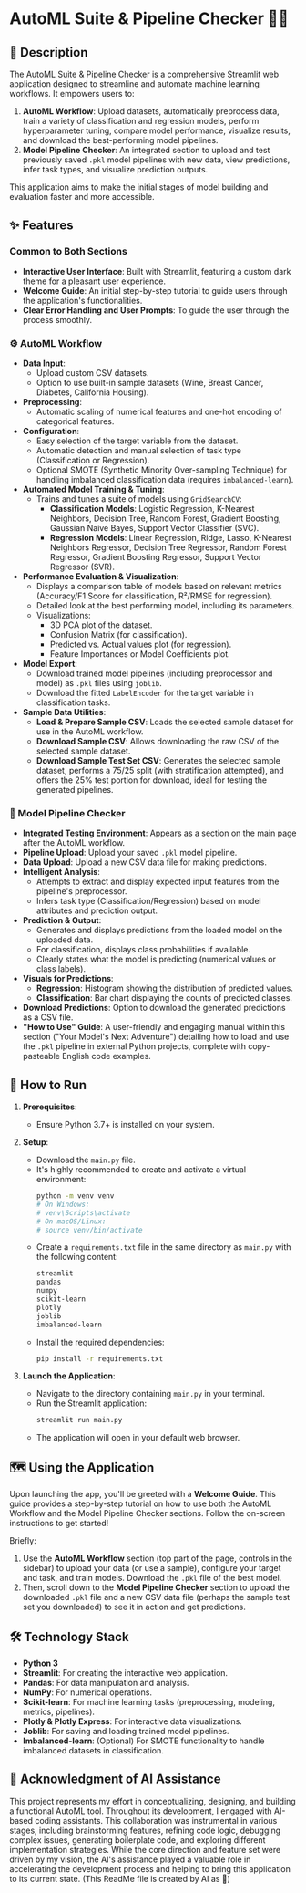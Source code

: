 # AutoML Suite & Pipeline Checker 🚀🧪

## 📜 Description

The AutoML Suite & Pipeline Checker is a comprehensive Streamlit web application designed to streamline and automate machine learning workflows. It empowers users to:
1.  **AutoML Workflow**: Upload datasets, automatically preprocess data, train a variety of classification and regression models, perform hyperparameter tuning, compare model performance, visualize results, and download the best-performing model pipelines.
2.  **Model Pipeline Checker**: An integrated section to upload and test previously saved `.pkl` model pipelines with new data, view predictions, infer task types, and visualize prediction outputs.

This application aims to make the initial stages of model building and evaluation faster and more accessible.

## ✨ Features

### Common to Both Sections
* **Interactive User Interface**: Built with Streamlit, featuring a custom dark theme for a pleasant user experience.
* **Welcome Guide**: An initial step-by-step tutorial to guide users through the application's functionalities.
* **Clear Error Handling and User Prompts**: To guide the user through the process smoothly.

### ⚙️ AutoML Workflow
* **Data Input**:
    * Upload custom CSV datasets.
    * Option to use built-in sample datasets (Wine, Breast Cancer, Diabetes, California Housing).
* **Preprocessing**:
    * Automatic scaling of numerical features and one-hot encoding of categorical features.
* **Configuration**:
    * Easy selection of the target variable from the dataset.
    * Automatic detection and manual selection of task type (Classification or Regression).
    * Optional SMOTE (Synthetic Minority Over-sampling Technique) for handling imbalanced classification data (requires `imbalanced-learn`).
* **Automated Model Training & Tuning**:
    * Trains and tunes a suite of models using `GridSearchCV`:
        * **Classification Models**: Logistic Regression, K-Nearest Neighbors, Decision Tree, Random Forest, Gradient Boosting, Gaussian Naive Bayes, Support Vector Classifier (SVC).
        * **Regression Models**: Linear Regression, Ridge, Lasso, K-Nearest Neighbors Regressor, Decision Tree Regressor, Random Forest Regressor, Gradient Boosting Regressor, Support Vector Regressor (SVR).
* **Performance Evaluation & Visualization**:
    * Displays a comparison table of models based on relevant metrics (Accuracy/F1 Score for classification, R²/RMSE for regression).
    * Detailed look at the best performing model, including its parameters.
    * Visualizations:
        * 3D PCA plot of the dataset.
        * Confusion Matrix (for classification).
        * Predicted vs. Actual values plot (for regression).
        * Feature Importances or Model Coefficients plot.
* **Model Export**:
    * Download trained model pipelines (including preprocessor and model) as `.pkl` files using `joblib`.
    * Download the fitted `LabelEncoder` for the target variable in classification tasks.
* **Sample Data Utilities**:
    * **Load & Prepare Sample CSV**: Loads the selected sample dataset for use in the AutoML workflow.
    * **Download Sample CSV**: Allows downloading the raw CSV of the selected sample dataset.
    * **Download Sample Test Set CSV**: Generates the selected sample dataset, performs a 75/25 split (with stratification attempted), and offers the 25% test portion for download, ideal for testing the generated pipelines.

### 🔎 Model Pipeline Checker
* **Integrated Testing Environment**: Appears as a section on the main page after the AutoML workflow.
* **Pipeline Upload**: Upload your saved `.pkl` model pipeline.
* **Data Upload**: Upload a new CSV data file for making predictions.
* **Intelligent Analysis**:
    * Attempts to extract and display expected input features from the pipeline's preprocessor.
    * Infers task type (Classification/Regression) based on model attributes and prediction output.
* **Prediction & Output**:
    * Generates and displays predictions from the loaded model on the uploaded data.
    * For classification, displays class probabilities if available.
    * Clearly states what the model is predicting (numerical values or class labels).
* **Visuals for Predictions**:
    * **Regression**: Histogram showing the distribution of predicted values.
    * **Classification**: Bar chart displaying the counts of predicted classes.
* **Download Predictions**: Option to download the generated predictions as a CSV file.
* **"How to Use" Guide**: A user-friendly and engaging manual within this section ("Your Model's Next Adventure") detailing how to load and use the `.pkl` pipeline in external Python projects, complete with copy-pasteable English code examples.

## 🚀 How to Run

1.  **Prerequisites**:
    * Ensure Python 3.7+ is installed on your system.

2.  **Setup**:
    * Download the `main.py` file.
    * It's highly recommended to create and activate a virtual environment:
        ```bash
        python -m venv venv
        # On Windows:
        # venv\Scripts\activate
        # On macOS/Linux:
        # source venv/bin/activate
        ```
    * Create a `requirements.txt` file in the same directory as `main.py` with the following content:
        ```txt
        streamlit
        pandas
        numpy
        scikit-learn
        plotly
        joblib
        imbalanced-learn
        ```
    * Install the required dependencies:
        ```bash
        pip install -r requirements.txt
        ```

3.  **Launch the Application**:
    * Navigate to the directory containing `main.py` in your terminal.
    * Run the Streamlit application:
        ```bash
        streamlit run main.py
        ```
    * The application will open in your default web browser.

## 🗺️ Using the Application

Upon launching the app, you'll be greeted with a **Welcome Guide**. This guide provides a step-by-step tutorial on how to use both the AutoML Workflow and the Model Pipeline Checker sections. Follow the on-screen instructions to get started!

Briefly:
1.  Use the **AutoML Workflow** section (top part of the page, controls in the sidebar) to upload your data (or use a sample), configure your target and task, and train models. Download the `.pkl` file of the best model.
2.  Then, scroll down to the **Model Pipeline Checker** section to upload the downloaded `.pkl` file and a new CSV data file (perhaps the sample test set you downloaded) to see it in action and get predictions.

## 🛠️ Technology Stack

* **Python 3**
* **Streamlit**: For creating the interactive web application.
* **Pandas**: For data manipulation and analysis.
* **NumPy**: For numerical operations.
* **Scikit-learn**: For machine learning tasks (preprocessing, modeling, metrics, pipelines).
* **Plotly & Plotly Express**: For interactive data visualizations.
* **Joblib**: For saving and loading trained model pipelines.
* **Imbalanced-learn**: (Optional) For SMOTE functionality to handle imbalanced datasets in classification.

## 🤖 Acknowledgment of AI Assistance

This project represents my effort in conceptualizing, designing, and building a functional AutoML tool. Throughout its development, I engaged with AI-based coding assistants. This collaboration was instrumental in various stages, including brainstorming features, refining code logic, debugging complex issues, generating boilerplate code, and exploring different implementation strategies. While the core direction and feature set were driven by my vision, the AI's assistance played a valuable role in accelerating the development process and helping to bring this application to its current state. (This ReadMe file is created by AI as 🙂)
